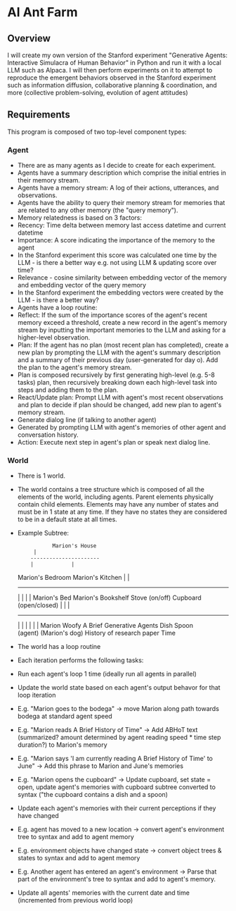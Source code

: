 # AI Ant Farm
## Overview
I will create my own version of the Stanford experiment "Generative Agents: Interactive Simulacra of Human Behavior" in Python and run it with a local LLM such as Alpaca. I will then perform experiments on it to attempt to reproduce the emergent behaviors observed in the Stanford experiment such as information diffusion, collaborative planning & coordination, and more (collective problem-solving, evolution of agent attitudes)

## Requirements
This program is composed of two top-level component types:

### Agent
- There are as many agents as I decide to create for each experiment.
- Agents have a summary description which comprise the initial entries in their memory stream.
- Agents have a memory stream: A log of their actions, utterances, and observations.
 - Agents have the ability to query their memory stream for memories that are related to any other memory (the "query memory").
 - Memory relatedness is based on 3 factors:
  - Recency: Time delta between memory last access datetime and current datetime
  - Importance: A score indicating the importance of the memory to the agent
   - In the Stanford experiment this score was calculated one time by the LLM - is there a better way e.g. not using LLM & updating score over time?
  - Relevance - cosine similarity between embedding vector of the memory and embedding vector of the query memory
   - In the Stanford experiment the embedding vectors were created by the LLM - is there a better way?
- Agents have a loop routine:
 - Reflect: If the sum of the importance scores of the agent's recent memory exceed a threshold, create a new record in the agent's memory stream by inputting the important memories to the LLM and asking for a higher-level observation.
 - Plan: If the agent has no plan (most recent plan has completed), create a new plan by prompting the LLM with the agent's summary description and a summary of their previous day (user-generated for day o). Add the plan to the agent's memory stream.
  - Plan is composed recursively by first generating high-level (e.g. 5-8 tasks) plan, then recursively breaking down each high-level task into steps and adding them to the plan.
 - React/Update plan: Prompt LLM with agent's most recent observations and plan to decide if plan should be changed, add new plan to agent's memory stream.
 - Generate dialog line (if talking to another agent)
  - Generated by prompting LLM with agent's memories of other agent and conversation history.
 - Action: Execute next step in agent's plan or speak next dialog line.


### World
- There is 1 world.
- The world contains a tree structure which is composed of all the elements of the world, including agents. Parent elements physically contain child elements. Elements may have any number of states and must be in 1 state at any time. If they have no states they are considered to be in a default state at all times.
 - Example Subtree: 
 
                  Marion's House
			|
		   ----------------------
		   |			|
	Marion's Bedroom     	 Marion's Kitchen
		|		   		|		
	  -------------			    ---------------------	
	  |	      |			    |			|
    Marion's Bed    Marion's Bookshelf      Stove (on/off)    Cupboard (open/closed)
    	  |		         |			           |
    -------------	      -------------		         -------
    |	      	|	      |		  |		         |     |
 Marion       Woofy 	     A Brief      Generative Agents     Dish   Spoon   
 (agent)   (Marion's dog)    History of   research paper
   	                     Time
   	                   
- The world has a loop routine
 - Each iteration performs the following tasks:
  - Run each agent's loop 1 time (ideally run all agents in parallel)
  - Update the world state based on each agent's output behavor for that loop iteration
   - E.g. "Marion goes to the bodega" -> move Marion along path towards bodega at standard agent speed
   - E.g. "Marion reads A Brief History of Time" -> Add ABHoT text (summarized? amount determined by agent reading speed * time step duration?) to Marion's memory
   - E.g. "Marion says 'I am currently reading A Brief History of Time' to June" -> Add this phrase to Marion and June's memories
   - E.g. "Marion opens the cupboard" -> Update cupboard, set state = open, update agent's memories with cupboard subtree converted to syntax ("the cupboard contains a dish and a spoon)
  - Update each agent's memories with their current perceptions if they have changed
   - E.g. agent has moved to a new location -> convert agent's environment tree to syntax and add to agent memory
   - E.g. environment objects have changed state -> convert object trees & states to syntax and add to agent memory
   - E.g. Another agent has entered an agent's environment -> Parse that part of the environment's tree to syntax and add to agent's memory.
  - Update all agents' memories with the current date and time (incremented from previous world loop)
  

